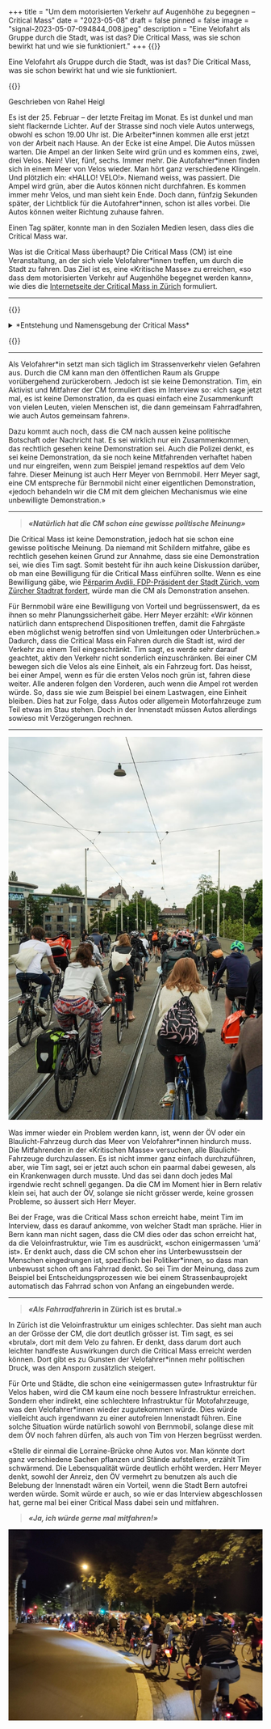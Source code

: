 +++
title = "Um dem motorisierten Verkehr auf Augenhöhe zu begegnen – Critical Mass"
date = "2023-05-08"
draft = false
pinned = false
image = "signal-2023-05-07-094844_008.jpeg"
description = "Eine Velofahrt als Gruppe durch die Stadt, was ist das? Die Critical Mass, was sie schon bewirkt hat und wie sie funktioniert."
+++
{{<lead>}}

Eine Velofahrt als Gruppe durch die Stadt, was ist das? Die Critical Mass, was sie schon bewirkt hat und wie sie funktioniert.

{{</lead>}}

Geschrieben von Rahel Heigl

Es ist der 25. Februar – der letzte Freitag im Monat. Es ist dunkel und man sieht flackernde Lichter. Auf der Strasse sind noch viele Autos unterwegs, obwohl es schon 19.00 Uhr ist. Die Arbeiter\*innen kommen alle erst jetzt von der Arbeit nach Hause. An der Ecke ist eine Ampel. Die Autos müssen warten. Die Ampel an der linken Seite wird grün und es kommen eins, zwei, drei Velos. Nein! Vier, fünf, sechs. Immer mehr. Die Autofahrer\*innen finden sich in einem Meer von Velos wieder. Man hört ganz verschiedene Klingeln. Und plötzlich ein: «HALLO! VELO!». Niemand weiss, was passiert. Die Ampel wird grün, aber die Autos können nicht durchfahren. Es kommen immer mehr Velos, und man sieht kein Ende. Doch dann, fünfzig Sekunden später, der Lichtblick für die Autofahrer*innen, schon ist alles vorbei. Die Autos können weiter Richtung zuhause fahren.

Einen Tag später, konnte man in den Sozialen Medien lesen, dass dies die Critical Mass war.

Was ist die Critical Mass überhaupt? Die Critical Mass (CM) ist eine Veranstaltung, an der sich viele Velofahrer*innen treffen, um durch die Stadt zu fahren. Das Ziel ist es, eine «Kritische Masse» zu erreichen, «so dass dem motorisierten Verkehr auf Augenhöhe begegnet werden kann», wie dies die [Internetseite der Critical Mass in Zürich](https://criticalmass-zh.ch/was-ist-die-critical-mass.html) formuliert.

- - -

{{<box>}}

<details>

<summary>*Entstehung und Namensgebung der Critical Mass*</summary>

<br>

Die erste Critical Mass fand im September 1992 in San Francisco statt. Seit dem Start der ersten Critical Mass treffen sich Velofahrer\*innen weltweit meist monatlich für eine gemeinsame Fahrt in verschiedenen Städten. Eine CM hat keine Organisator\*innen. Das heisst, wenn irgendeine Person eine Critical Mass organisieren möchte, muss sie nur den Ort und die Zeit durch soziale Medien, Plakate, Mundpropaganda oder sonst irgendwie bekannt geben. Wenn dann zur angegebenen Zeit am geplanten Ort Velofahrer\*innen eintreffen, findet die CM statt und die Velofahrer\*innen beginnen ohne einen genauen Plan durch die Stadt zu fahren.

Der Film «Return of the Scorcher» (1992) von Ted White war ausschlaggebend für den Namen «Critical Mass». In dem Film geht es um die Fahrradkultur in China und den Niederlanden im Vergleich zu den USA. George Bliss, der im Film vorkommt, beobachtete das Verkehrsverhalten in China. Die Verkehrsteilnehmenden überquerten problemlos eine Kreuzung ohne Ampel, nachdem sie durch das Warten bis zu einer bestimmten Gruppengrösse eine «kritische Masse» erreicht hatten, um den Gegenverkehr zum Anhalten zu zwingen. Diese «kritische Masse» war ausschlaggebend für den Namen Critical Mass.

</details>

{{</box>}}

- - -

Als Velofahrer*in setzt man sich täglich im Strassenverkehr vielen Gefahren aus. Durch die CM kann man den öffentlichen Raum als Gruppe vorübergehend zurückerobern. Jedoch ist sie keine Demonstration. Tim, ein Aktivist und Mitfahrer der CM formuliert dies im Interview so: «Ich sage jetzt mal, es ist keine Demonstration, da es quasi einfach eine Zusammenkunft von vielen Leuten, vielen Menschen ist, die dann gemeinsam Fahrradfahren, wie auch Autos gemeinsam fahren».

Dazu kommt auch noch, dass die CM nach aussen keine politische Botschaft oder Nachricht hat. Es sei wirklich nur ein Zusammenkommen, das rechtlich gesehen keine Demonstration sei. Auch die Polizei denkt, es sei keine Demonstration, da sie noch keine Mitfahrenden verhaftet haben und nur eingreifen, wenn zum Beispiel jemand respektlos auf dem Velo fahre. Dieser Meinung ist auch Herr Meyer von Bernmobil. Herr Meyer sagt, eine CM entspreche für Bernmobil nicht einer eigentlichen Demonstration, «jedoch behandeln wir die CM mit dem gleichen Mechanismus wie eine unbewilligte Demonstration.»

- - -

> ***«Natürlich hat die CM schon eine gewisse politische Meinung»***

Die Critical Mass ist keine Demonstration, jedoch hat sie schon eine gewisse politische Meinung. Da niemand mit Schildern mitfahre, gäbe es rechtlich gesehen keinen Grund zur Annahme, dass sie eine Demonstration sei, wie dies Tim sagt. Somit besteht für ihn auch keine Diskussion darüber, ob man eine Bewilligung für die Critical Mass einführen sollte. Wenn es eine Bewilligung gäbe, wie [Përparim Avdili, FDP-Präsident der Stadt Zürich, vom Zürcher Stadtrat fordert](https://www.watson.ch/schweiz/interview/322657143-critical-mass-das-grosse-streitgespraech-zwischen-fdp-und-sp), würde man die CM als Demonstration ansehen.

Für Bernmobil wäre eine Bewilligung von Vorteil und begrüssenswert, da es ihnen so mehr Planungssicherheit gäbe. Herr Meyer erzählt: «Wir können natürlich dann entsprechend Dispositionen treffen, damit die Fahrgäste eben möglichst wenig betroffen sind von Umleitungen oder Unterbrüchen.» Dadurch, dass die Critical Mass ein Fahren durch die Stadt ist, wird der Verkehr zu einem Teil eingeschränkt. Tim sagt, es werde sehr darauf geachtet, aktiv den Verkehr nicht sonderlich einzuschränken. Bei einer CM bewegen sich die Velos als eine Einheit, als ein Fahrzeug fort. Das heisst, bei einer Ampel, wenn es für die ersten Velos noch grün ist, fahren diese weiter. Alle anderen folgen den Vorderen, auch wenn die Ampel rot werden würde. So, dass sie wie zum Beispiel bei einem Lastwagen, eine Einheit bleiben. Dies hat zur Folge, dass Autos oder allgemein Motorfahrzeuge zum Teil etwas im Stau stehen. Doch in der Innenstadt müssen Autos allerdings sowieso mit Verzögerungen rechnen.

- - -

![Critical Mass Bern Juni 2021](signal-2023-05-07-094844_002.jpeg)

Was immer wieder ein Problem werden kann, ist, wenn der ÖV oder ein Blaulicht-Fahrzeug durch das Meer von Velofahrer*innen hindurch muss. Die Mitfahrenden in der «Kritischen Masse» versuchen, alle Blaulicht-Fahrzeuge durchzulassen. Es ist nicht immer ganz einfach durchzuführen, aber, wie Tim sagt, sei er jetzt auch schon ein paarmal dabei gewesen, als ein Krankenwagen durch musste. Und das sei dann doch jedes Mal irgendwie recht schnell gegangen. Da die CM im Moment hier in Bern relativ klein sei, hat auch der ÖV, solange sie nicht grösser werde, keine grossen Probleme, so äussert sich Herr Meyer.

Bei der Frage, was die Critical Mass schon erreicht habe, meint Tim im Interview, dass es darauf ankomme, von welcher Stadt man spräche. Hier in Bern kann man nicht sagen, dass die CM dies oder das schon erreicht hat, da die Veloinfrastruktur, wie Tim es ausdrückt, «schon einigermassen ‘umä’ ist». Er denkt auch, dass die CM schon eher ins Unterbewusstsein der Menschen eingedrungen ist, spezifisch bei Politiker*innen, so dass man unbewusst schon oft ans Fahrrad denkt. So sei Tim der Meinung, dass zum Beispiel bei Entscheidungsprozessen wie bei einem Strassenbauprojekt automatisch das Fahrrad schon von Anfang an eingebunden werde.

- - -

> ***«Als Fahrradfahrer*in in Zürich ist es brutal.»**

In Zürich ist die Veloinfrastruktur um einiges schlechter. Das sieht man auch an der Grösse der CM, die dort deutlich grösser ist. Tim sagt, es sei «brutal», dort mit dem Velo zu fahren. Er denkt, dass darum dort auch leichter handfeste Auswirkungen durch die Critical Mass erreicht werden können. Dort gibt es zu Gunsten der Velofahrer*innen mehr politischen Druck, was den Ansporn zusätzlich steigert.

Für Orte und Städte, die schon eine «einigermassen gute» Infrastruktur für Velos haben, wird die CM kaum eine noch bessere Infrastruktur erreichen. Sondern eher indirekt, eine schlechtere Infrastruktur für Motofahrzeuge, was den Velofahrer*innen wieder zugutekommen würde. Dies würde vielleicht auch irgendwann zu einer autofreien Innenstadt führen. Eine solche Situation würde natürlich sowohl von Bernmobil, solange diese mit dem ÖV noch fahren dürfen, als auch von Tim von Herzen begrüsst werden.

«Stelle dir einmal die Lorraine-Brücke ohne Autos vor. Man könnte dort ganz verschiedene Sachen pflanzen und Stände aufstellen», erzählt Tim schwärmend. Die Lebensqualität würde deutlich erhöht werden. Herr Meyer denkt, sowohl der Anreiz, den ÖV vermehrt zu benutzen als auch die Belebung der Innenstadt wären ein Vorteil, wenn die Stadt Bern autofrei werden würde. Somit würde er auch, so wie er das Interview abgeschlossen hat, gerne mal bei einer Critical Mass dabei sein und mitfahren.

> ***«Ja, ich würde gerne mal mitfahren!»***

![Critical Mass Bern September](signal-2023-03-22-195421_006.jpeg)